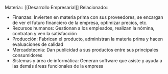 Materia:: [[Desarrollo Empresarial]]
Relacionado:: 
- Finanzas: Invierten en materia prima con sus proveedores, se encargan de ver el futuro financiero de la empresa, optimizar precios, etc. 
- Recursos humanos: Gestionan a los empleados, realizan la nómina, contratan y ven la satisfacción
- Producción: Fabrican el producto, administran la materia prima y hacen evaluaciones de calidad 
- Mercadotecnia: Dan publicidad a sus productos entre sus principales consumidores
- Sistemas y área de informática: Generan software que asiste y ayuda a las demás áreas funcionales de la empresa
